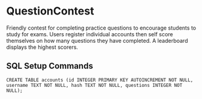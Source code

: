 # QuestionContest
Friendly contest for completing practice questions to encourage students to study for exams. Users register individual accounts then self score themselves on how many questions they have completed. A leaderboard displays the highest scorers.

## SQL Setup Commands
```
CREATE TABLE accounts (id INTEGER PRIMARY KEY AUTOINCREMENT NOT NULL, username TEXT NOT NULL, hash TEXT NOT NULL, questions INTEGER NOT NULL);
```
